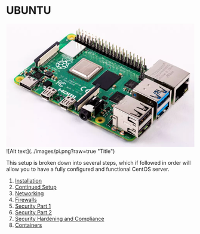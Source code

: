 # UBUNTU

<img src="images/pi.png" alt="hi" class="inline"/>
![Alt text](../images/pi.png?raw=true "Title")

This setup is broken down into several steps, which if followed in order will allow you to have a fully configured and functional CentOS server.

1. [Installation](installation)
2. [Continued Setup](continuedsetup)
3. [Networking](networking)
4. [Firewalls](firewalls)
5. [Security Part 1](securitypart1)
6. [Security Part 2](securitypar2)
7. [Security Hardening and Compliance](securityhardening)
8. [Containers](containers)